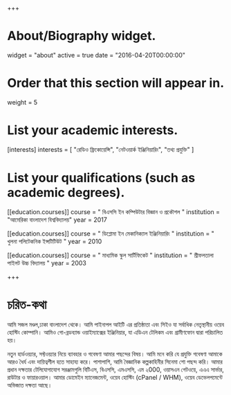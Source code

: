 +++
# About/Biography widget.
widget = "about"
active = true
date = "2016-04-20T00:00:00"

# Order that this section will appear in.
weight = 5

# List your academic interests.
[interests]
  interests = [
    "রেডিও ফ্রিকোয়েন্সি",
    "নেটওয়ার্ক ইঞ্জিনিয়ারিং",
    "তথ্য প্রযুক্তি"
  ]

# List your qualifications (such as academic degrees).
[[education.courses]]
  course = " বিএসসি ইন কম্পিউটার বিজ্ঞান ও প্রকৌশল "
  institution = "আমেরিকা বাংলাদেশ বিশ্ববিদ্যালয়"
  year = 2017

[[education.courses]]
  course = " ডিপ্লোমা ইন মেকানিক্যাল ইঞ্জিনিয়ারিং "
  institution = " খুলনা পলিটেকনিক ইন্সটিটিউট "
  year = 2010

[[education.courses]]
  course = " মাধ্যমিক স্কুল সার্টিফিকেট "
  institution = " শ্রীফলতালা পাইলট উচ্চ বিদ্যালয় "
  year = 2003
 
+++

# চরিত-কথা

আমি সজল মণ্ডল,ঢাকা বাংলাদেশ থেকে। আমি পাইনাপল আইটি এর প্রতিষ্ঠাতা এবং সিইও যা সর্বাধিক নেতৃস্থানীয় ওয়েব হোস্টিং কোম্পানি। আমিও গো-ব্রডব্যান্ড ওয়াইম্যাক্সের ইঞ্জিনিয়ার, যা এডিএন টেলিকম এবং গ্রামীণফোন দ্বারা পরিচালিত হয়।

নতুন হার্ডওয়্যার, সফ্টওয়্যার নিয়ে ব্যাবহার ও গবেষণা আমার পছন্দের বিষয়। আমি মনে করি যে প্রযুক্তি গবেষণা আমাকে আরও ধৈর্য এবং দায়িত্বশীল হতে সাহায্য করে। পাশাপাশি, আমি বৈজ্ঞানিক কল্পকাহিনীর সিনেমা শো পছন্দ করি। আমার প্রধান দক্ষতার টেলিযোগাযোগ সরঞ্জামগুলি বিটিএস, বিএসসি, এমএসসি, এম ২000, ওয়াসএন গেটওয়ে, এএএ সার্ভার, রাউটার ও ফায়ারওয়াল। আমার ডোমেইন ম্যানেজমেন্ট, ওয়েব হোস্টিং (cPanel / WHM), ওয়েব ডেভেলপমেন্টে অভিজাত দক্ষতা আছে।
